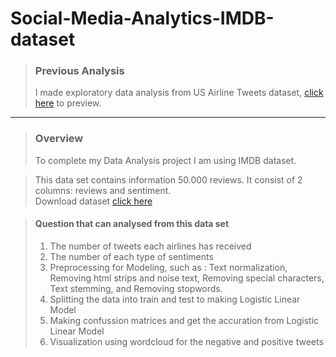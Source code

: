 # Social-Media-Analytics-IMDB-dataset

>### **Previous Analysis**
> I made exploratory data analysis from US Airline Tweets dataset, [click here](https://github.com/dlathina/Social-Media-Analytics-US-Airline-Tweets-dataset-) to preview. 

-----------------------------------------------
>### **Overview**
>To complete my Data Analysis project I am using IMDB dataset. 

>This data set contains information 50.000 reviews. It consist of 2 columns: reviews and sentiment.   
>Download dataset [click here](https://www.kaggle.com/lakshmi25npathi/imdb-dataset-of-50k-movie-reviews)

>#### **Question that can analysed from this data set**
> 1. The number of tweets each airlines has received
> 2. The number of each type of sentiments  
> 3. Preprocessing for Modeling, such as : Text normalization, Removing html strips and noise text, Removing special characters, Text stemming, and Removing stopwords.
> 4. Splitting the data into train and test to making Logistic Linear Model
> 5. Making confussion matrices and get the accuration from Logistic Linear Model
> 6. Visualization using wordcloud for the negative and positive tweets

